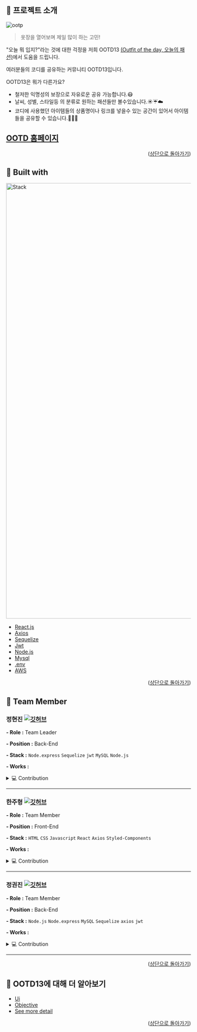 <div id="top"></div>

## :bell: 프로젝트 소개
![ootp](https://user-images.githubusercontent.com/39891496/150265387-0852d056-131a-4761-aa1f-6a903f5b307b.png)

>옷장을 열어보며 제일 많이 하는 고민!

"오늘 뭐 입지?"라는 것에 대한 걱정을 저희 OOTD13 <u>(Outfit of the day, 오늘의 패션)</u>에서 도움을 드립니다.

여러분들의 코디를 공유하는 커뮤니티 OOTD13입니다.

OOTD13은 뭐가 다른가요?
* 철저한 익명성의 보장으로 자유로운 공유 가능합니다.:mask:
* 날씨, 성별, 스타일등 의 분류로 원하는 패션들만 볼수있습니다.:sunny::umbrella::cloud:
* 코디에 사용했던 아이템들의 상품명이나 링크를 넣을수 있는 공간이 있어서 아이템들을 공유할 수 있습니다.:shoe::handbag::tshirt:

## [OOTD 홈페이지](http://project-ootd13.s3-website.ap-northeast-2.amazonaws.com/)
<p align="right">(<a href="#top">상단으로 돌아가기</a>)</p>

## :electric_plug: Built with
<img width="1189" alt="Stack" src="https://user-images.githubusercontent.com/87595062/150261829-7a1548d0-1571-42ec-8c74-ed8d99987533.png">

* [React.js](https://reactjs.org/)
* [Axios](https://axios-http.com/)
* [Sequelize](https://sequelize.org/)
* [Jwt](https://jwt.io/)
* [Node.js](https://nodejs.org/)
* [Mysql](https://www.mysql.com/)
* [.env](https://github.com/motdotla/dotenv)
* [AWS](https://aws.amazon.com/)

<p align="right">(<a href="#top">상단으로 돌아가기</a>)</p>

## :runner: Team Member

### 정현진 [![깃허브](https://img.shields.io/badge/GitHub-Jhin3283-181717?style=for-the-badge&logo=GitHub&logoColor=181717)](https://github.com/Jhin3283)
**- Role :** Team Leader

**- Position :** Back-End

**- Stack :** `Node.express` `Sequelize` `jwt` `MySQL` `Node.js` 

**- Works :**
<details>
<summary>💻 Contribution</summary>
<div markdown="1">
<ul>
<li>express, sequelize 사용 환경 설정</li>
<li>게시물 작성 페이지 구현</li>
<li>로그인, 소셜로그인, 로그아웃, 정보수정, 회원탈퇴 엔드포인트 구현</li>
<li>jwt를 이용한 토큰방식의 보안 인증 방식 구현</li>
</ul>
</div>
</details>
<hr>

### 한주형 [![깃허브](https://img.shields.io/badge/GitHub-MR.HANBEAN-181717?style=for-the-badge&logo=GitHub&logoColor=181717)](https://github.com/Mr-Hanbean)
**- Role :** Team Member

**- Position :** Front-End

**- Stack :** `HTML` `CSS` `Javascript` `React` `Axios` `Styled-Components`

**- Works :**
<details>
<summary>💻 Contribution</summary>
<div markdown="1">       
<ul>
<li> 로그인, 회원가입, 메인페이지 디자인 (Style-Component)</li>
<li> 로그인 기능 구현 </li>
<li> 회원가입 기능 구현 (일반 회원가입, 깃허브 Oauth 회원가입)</li>
<li> 회원탈퇴 / 패스워드 변경 / 로그아웃 기능 구현</li>
<li> 이메일, 비밀번호, 별명 정규식을 통한 중복 체크</li>
<li> 메인페이지 기능 구현</li>
<li>조회 필터 추가 및 삭제 기능 구현</li>
<li> 페이지네이션 기능 추가</li>
</ul>
</div>
</details>
<hr>

### 정권진 [![깃허브](https://img.shields.io/badge/GitHub-qwp0905-181717?style=for-the-badge&logo=GitHub&logoColor=181717)](https://github.com/qwp0905)
**- Role :** Team Member

**- Position :** Back-End

**- Stack :** `Node.js` `Node.express` `MySQL` `Sequelize` `axios` `jwt`

**- Works :**
<details>
<summary>💻 Contribution</summary>
<div markdown="1">  
<ul>
<li>express, sequelize 사용 환경 설정</li>
<li>메인 페이지에서 클라이언트의 요청에 따라 게시물 필터링 기능 구현</li>
<li>게시물 조회,작성,수정,삭제 엔드포인트 구현</li>
<li>서버 전반적인 에러핸들링</li>
</ul>
  </div>
  </details>
<hr>
<p align="right">(<a href="#top">상단으로 돌아가기</a>)</p>

## :mag_right: OOTD13에 대해 더 알아보기

* [Ui](https://github.com/codestates/OOTD13/wiki/UI#ui)
* [Objective](https://github.com/codestates/OOTD13/wiki/Requirements)
* [See more detail](https://github.com/codestates/OOTD13/wiki)

<p align="right">(<a href="#top">상단으로 돌아가기</a>)</p>
